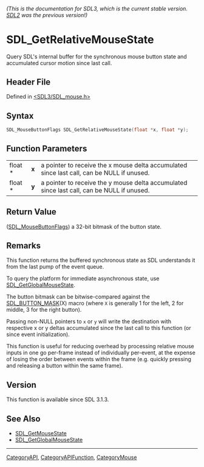 ###### (This is the documentation for SDL3, which is the current stable version. [SDL2](https://wiki.libsdl.org/SDL2/) was the previous version!)
# SDL_GetRelativeMouseState

Query SDL's internal buffer for the synchronous mouse button state and accumulated cursor motion since last call.

## Header File

Defined in [<SDL3/SDL_mouse.h>](https://github.com/libsdl-org/SDL/blob/main/include/SDL3/SDL_mouse.h)

## Syntax

```c
SDL_MouseButtonFlags SDL_GetRelativeMouseState(float *x, float *y);
```

## Function Parameters

|         |       |                                                                                            |
| ------- | ----- | ------------------------------------------------------------------------------------------ |
| float * | **x** | a pointer to receive the x mouse delta accumulated since last call, can be NULL if unused. |
| float * | **y** | a pointer to receive the y mouse delta accumulated since last call, can be NULL if unused. |

## Return Value

([SDL_MouseButtonFlags](SDL_MouseButtonFlags)) a 32-bit bitmask of the button state.

## Remarks

This function returns the buffered synchronous state as SDL understands it from the last pump of the event queue. 

To query the platform for immediate asynchronous state, use [SDL_GetGlobalMouseState](SDL_GetGlobalMouseState).

The button bitmask can be bitwise-compared against the [SDL_BUTTON_MASK](SDL_BUTTON_MASK)(X) macro (where `X` is generally 1 for the left, 2 for middle, 3 for the right button).

Passing non-NULL pointers to `x` or `y` will write the destination with respective x or y deltas accumulated since the last call to this function (or since event initialization).

This function is useful for reducing overhead by processing relative mouse inputs in one go per-frame instead of individually per-event, 
at the expense of losing the order between events within the frame (e.g. quickly pressing and releasing a button within the same frame).

## Version

This function is available since SDL 3.1.3.

## See Also

- [SDL_GetMouseState](SDL_GetMouseState)
- [SDL_GetGlobalMouseState](SDL_GetMouseState)

----
[CategoryAPI](CategoryAPI), [CategoryAPIFunction](CategoryAPIFunction), [CategoryMouse](CategoryMouse)


